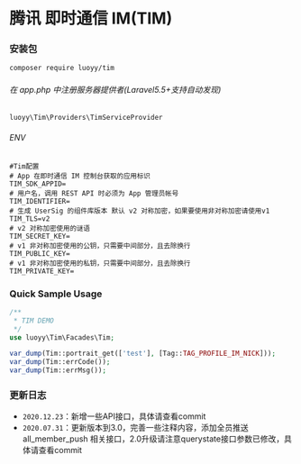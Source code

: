 # 腾讯 即时通信 IM(TIM)

### 安装包
```bash
composer require luoyy/tim
```
###### 在 app.php 中注册服务器提供者(Laravel5.5+支持自动发现)
```php
luoyy\Tim\Providers\TimServiceProvider
```
###### ENV
```env
#Tim配置
# App 在即时通信 IM 控制台获取的应用标识
TIM_SDK_APPID=
# 用户名，调用 REST API 时必须为 App 管理员帐号
TIM_IDENTIFIER=
# 生成 UserSig 的组件库版本 默认 v2 对称加密，如果要使用非对称加密请使用v1
TIM_TLS=v2
# v2 对称加密使用的谜语
TIM_SECRET_KEY=
# v1 非对称加密使用的公钥，只需要中间部分，且去除换行
TIM_PUBLIC_KEY=
# v1 非对称加密使用的私钥，只需要中间部分，且去除换行
TIM_PRIVATE_KEY=
```

### Quick Sample Usage
```php
/**
 * TIM DEMO
 */
use luoyy\Tim\Facades\Tim;

var_dump(Tim::portrait_get(['test'], [Tag::TAG_PROFILE_IM_NICK]));
var_dump(Tim::errCode());
var_dump(Tim::errMsg());
```
### 更新日志
* `2020.12.23`：新增一些API接口，具体请查看commit
* `2020.07.31`：更新版本到3.0，完善一些注释内容，添加全员推送 all_member_push 相关接口，2.0升级请注意querystate接口参数已修改，具体请查看commit
